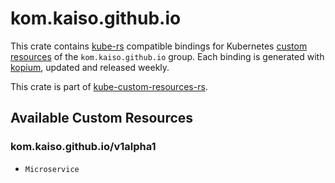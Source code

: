 <!--
SPDX-FileCopyrightText: The kube-custom-resources-rs Authors
SPDX-License-Identifier: 0BSD
 -->

# kom.kaiso.github.io

This crate contains [kube-rs](https://kube.rs/) compatible bindings for Kubernetes [custom resources](https://kubernetes.io/docs/tasks/extend-kubernetes/custom-resources/custom-resource-definitions/) of the `kom.kaiso.github.io` group. Each binding is generated with [kopium](https://github.com/kube-rs/kopium), updated and released weekly.

This crate is part of [kube-custom-resources-rs](https://github.com/metio/kube-custom-resources-rs).

## Available Custom Resources

### kom.kaiso.github.io/v1alpha1
- `Microservice`

